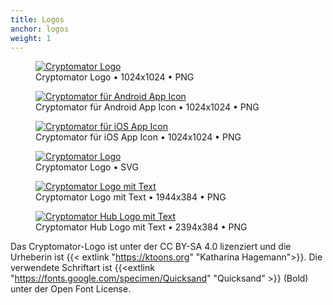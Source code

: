 ```yaml
---
title: Logos
anchor: logos
weight: 1
---
```

<div class="flex flex-wrap -mx-3">
  <div class="w-full px-3 md:w-1/2 lg:w-1/4">
    <figure class="rounded shadow bg-white text-center p-2">
      <a href="/presskit/cryptomator-logo.png"><img class="inline-block m-remover lazyload" data-src="/presskit/cryptomator-logo.png" alt="Cryptomator Logo"/></a>
      <figcaption>Cryptomator Logo • 1024x1024 • PNG</figcaption>
    </figure>
  </div>
  <div class="w-full px-3 md:w-1/2 lg:w-1/4">
    <figure class="rounded shadow bg-white text-center p-2">
      <a href="/presskit/cryptomator-android-icon.png"><img class="inline-block m-remover lazyload" data-src="/presskit/cryptomator-android-icon.png" alt="Cryptomator für Android App Icon"/></a>
      <figcaption>Cryptomator für Android App Icon • 1024x1024 • PNG</figcaption>
    </figure>
  </div>
  <div class="w-full px-3 md:w-1/2 lg:w-1/4">
    <figure class="rounded shadow bg-white text-center p-2">
      <a href="/presskit/cryptomator-ios-icon.png"><img class="inline-block m-remover lazyload" data-src="/presskit/cryptomator-ios-icon.png" alt="Cryptomator für iOS App Icon"/></a>
      <figcaption>Cryptomator für iOS App Icon • 1024x1024 • PNG</figcaption>
    </figure>
  </div>
  <div class="w-full px-3 md:w-1/2 lg:w-1/4">
    <figure class="rounded shadow bg-white text-center p-2">
      <a href="/presskit/cryptomator-logo.svg"><img class="inline-block m-remover lazyload" data-src="/presskit/cryptomator-logo.svg" alt="Cryptomator Logo"/></a>
      <figcaption>Cryptomator Logo • SVG</figcaption>
    </figure>
  </div>
  <div class="w-full px-3 lg:w-1/2">
    <figure class="rounded shadow bg-white text-center p-2">
      <a href="/presskit/cryptomator-logo-text.png"><img class="inline-block m-remover lazyload" data-src="/presskit/cryptomator-logo-text.png" alt="Cryptomator Logo mit Text"/></a>
      <figcaption>Cryptomator Logo mit Text • 1944x384 • PNG</figcaption>
    </figure>
  </div>
  <div class="w-full px-3 lg:w-1/2">
    <figure class="rounded shadow bg-white text-center p-2">
      <a href="/presskit/cryptomator-hub-logo-text.png"><img class="inline-block m-remover lazyload" data-src="/presskit/cryptomator-hub-logo-text.png" alt="Cryptomator Hub Logo mit Text"/></a>
      <figcaption>Cryptomator Hub Logo mit Text • 2394x384 • PNG</figcaption>
    </figure>
  </div>
</div>

Das Cryptomator-Logo ist unter der CC BY-SA 4.0 lizenziert und die Urheberin ist {{< extlink "https://ktoons.org" "Katharina Hagemann">}}. Die verwendete Schriftart ist {{<extlink "https://fonts.google.com/specimen/Quicksand" "Quicksand" >}} (Bold) unter der Open Font License.
